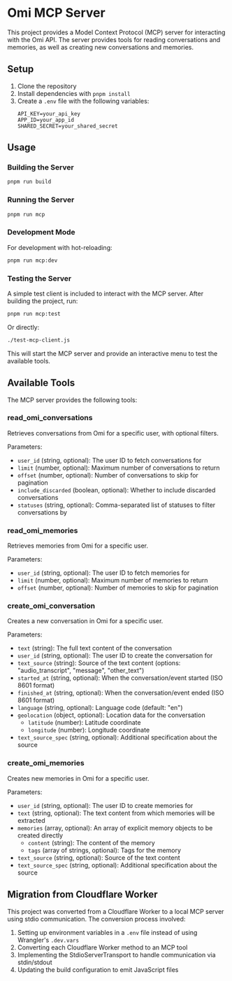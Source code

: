 # Omi MCP Server

This project provides a Model Context Protocol (MCP) server for interacting with the Omi API. The server provides tools for reading conversations and memories, as well as creating new conversations and memories.

## Setup

1. Clone the repository
2. Install dependencies with `pnpm install`
3. Create a `.env` file with the following variables:
   ```
   API_KEY=your_api_key
   APP_ID=your_app_id
   SHARED_SECRET=your_shared_secret
   ```

## Usage

### Building the Server

```bash
pnpm run build
```

### Running the Server

```bash
pnpm run mcp
```

### Development Mode

For development with hot-reloading:

```bash
pnpm run mcp:dev
```

### Testing the Server

A simple test client is included to interact with the MCP server. After building the project, run:

```bash
pnpm run mcp:test
```

Or directly:

```bash
./test-mcp-client.js
```

This will start the MCP server and provide an interactive menu to test the available tools.

## Available Tools

The MCP server provides the following tools:

### read_omi_conversations

Retrieves conversations from Omi for a specific user, with optional filters.

Parameters:

- `user_id` (string, optional): The user ID to fetch conversations for
- `limit` (number, optional): Maximum number of conversations to return
- `offset` (number, optional): Number of conversations to skip for pagination
- `include_discarded` (boolean, optional): Whether to include discarded conversations
- `statuses` (string, optional): Comma-separated list of statuses to filter conversations by

### read_omi_memories

Retrieves memories from Omi for a specific user.

Parameters:

- `user_id` (string, optional): The user ID to fetch memories for
- `limit` (number, optional): Maximum number of memories to return
- `offset` (number, optional): Number of memories to skip for pagination

### create_omi_conversation

Creates a new conversation in Omi for a specific user.

Parameters:

- `text` (string): The full text content of the conversation
- `user_id` (string, optional): The user ID to create the conversation for
- `text_source` (string): Source of the text content (options: "audio_transcript", "message", "other_text")
- `started_at` (string, optional): When the conversation/event started (ISO 8601 format)
- `finished_at` (string, optional): When the conversation/event ended (ISO 8601 format)
- `language` (string, optional): Language code (default: "en")
- `geolocation` (object, optional): Location data for the conversation
  - `latitude` (number): Latitude coordinate
  - `longitude` (number): Longitude coordinate
- `text_source_spec` (string, optional): Additional specification about the source

### create_omi_memories

Creates new memories in Omi for a specific user.

Parameters:

- `user_id` (string, optional): The user ID to create memories for
- `text` (string, optional): The text content from which memories will be extracted
- `memories` (array, optional): An array of explicit memory objects to be created directly
  - `content` (string): The content of the memory
  - `tags` (array of strings, optional): Tags for the memory
- `text_source` (string, optional): Source of the text content
- `text_source_spec` (string, optional): Additional specification about the source

## Migration from Cloudflare Worker

This project was converted from a Cloudflare Worker to a local MCP server using stdio communication. The conversion process involved:

1. Setting up environment variables in a `.env` file instead of using Wrangler's `.dev.vars`
2. Converting each Cloudflare Worker method to an MCP tool
3. Implementing the StdioServerTransport to handle communication via stdin/stdout
4. Updating the build configuration to emit JavaScript files
